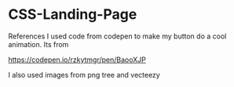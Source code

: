 # CSS-Landing-Page

References
I used code from codepen to make my button do a cool animation. Its from

https://codepen.io/rzkytmgr/pen/BaooXJP

I also used images from png tree and vecteezy